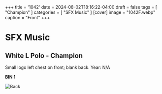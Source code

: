 +++
title = '1042'
date = 2024-08-02T18:16:22-04:00
draft = false
tags = [ "Champion" ]
categories = [ "SFX Music" ]
[cover]
image = "1042F.webp"
caption = "Front"
+++
# SFX Music
## White L Polo - Champion

Small logo left chest on front; blank back. Year: N/A

**BIN 1**

![Back](/1042B.webp)